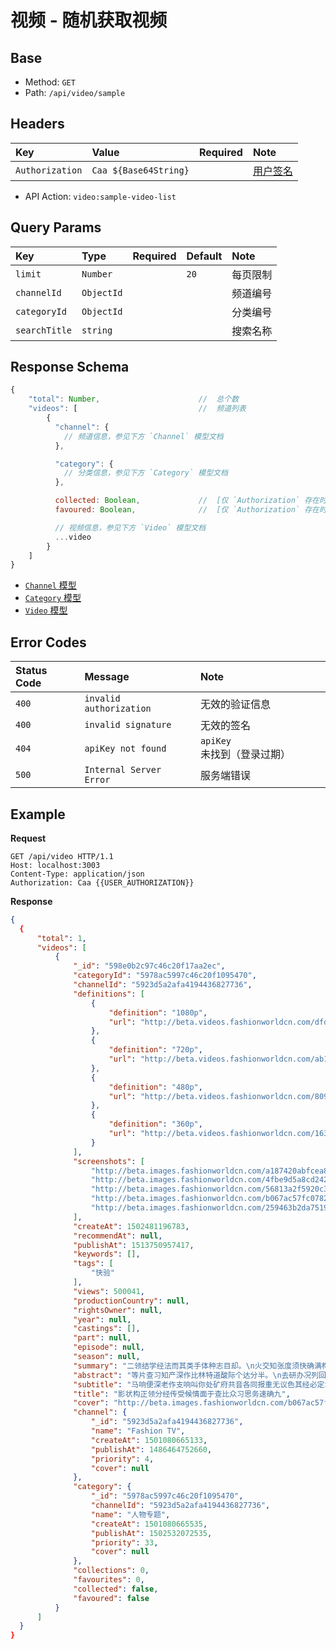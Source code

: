 # 视频 - 随机获取视频

## Base

* Method: `GET`
* Path: `/api/video/sample`

## Headers

Key             | Value                 | Required | Note
:-------------- | :-------------------- | :------: | :--------------------
`Authorization` | `Caa ${Base64String}` |          | [用户签名][signature]

* API Action: `video:sample-video-list`

## Query Params

Key           | Type       | Required | Default | Note
:------------ | :--------- | :------: | :------ | :--------
`limit`       | `Number`   |          | `20`   | 每页限制
`channelId`   | `ObjectId` |          |        | 频道编号
`categoryId`  | `ObjectId` |          |        | 分类编号
`searchTitle` | `string`   |          |        | 搜索名称

## Response Schema

```js
{
    "total": Number,                      //  总个数
    "videos": [                           //  频道列表
        {
          "channel": {
            // 频道信息，参见下方 `Channel` 模型文档
          },

          "category": {
            // 分类信息，参见下方 `Category` 模型文档
          },

          collected: Boolean,             //  [仅 `Authorization` 存在时]是否已收藏
          favoured: Boolean,              //  [仅 `Authorization` 存在时]是否已点赞

          // 视频信息，参见下方 `Video` 模型文档
          ...video
        }
    ]
}
```

* [`Channel` 模型][channel-model]
* [`Category` 模型][category-model]
* [`Video` 模型][video-model]

## Error Codes

Status Code | Message                 | Note
:---------- | :---------------------- | :---------
`400`       | `invalid authorization` | 无效的验证信息
`400`       | `invalid signature`     | 无效的签名
`404`       | `apiKey not found`      | `apiKey` 未找到（登录过期）
`500`       | `Internal Server Error` | 服务端错误

## Example

**Request**

```
GET /api/video HTTP/1.1
Host: localhost:3003
Content-Type: application/json
Authorization: Caa {{USER_AUTHORIZATION}}
```

**Response**

```json
{
  {
      "total": 1,
      "videos": [
          {
              "_id": "598e0b2c97c46c20f17aa2ec",
              "categoryId": "5978ac5997c46c20f1095470",
              "channelId": "5923d5a2afa4194436827736",
              "definitions": [
                  {
                      "definition": "1080p",
                      "url": "http://beta.videos.fashionworldcn.com/dfde88019a6d2018bc1af915f7d6e6f0d5ec5370.mp4"
                  },
                  {
                      "definition": "720p",
                      "url": "http://beta.videos.fashionworldcn.com/ab168a87f7f559a69475e00d695d880883b299c3.mp4"
                  },
                  {
                      "definition": "480p",
                      "url": "http://beta.videos.fashionworldcn.com/809e7165f1319355186de0ae1ec2dbf8381de0a1.mp4"
                  },
                  {
                      "definition": "360p",
                      "url": "http://beta.videos.fashionworldcn.com/163c0aa5f4fa050c655ab8c62953e8e7269f1a6d.mp4"
                  }
              ],
              "screenshots": [
                  "http://beta.images.fashionworldcn.com/a187420abfcea89eae6f7d5c5308ab4c0dbd9578.jpg",
                  "http://beta.images.fashionworldcn.com/4fbe9d5a8cd2420a57296a4b01cbc11a1d9fa661.jpg",
                  "http://beta.images.fashionworldcn.com/56813a2f5920c3ac48a3bd3cab4664b54aef5b9c.jpg",
                  "http://beta.images.fashionworldcn.com/b067ac57fc078221b1f00656260a9c7921ac45db.jpg",
                  "http://beta.images.fashionworldcn.com/259463b2da75190b9e5fa4c94755169fcb941e17.jpg"
              ],
              "createAt": 1502481196783,
              "recommendAt": null,
              "publishAt": 1513750957417,
              "keywords": [],
              "tags": [
                  "快验"
              ],
              "views": 500041,
              "productionCountry": null,
              "rightsOwner": null,
              "year": null,
              "castings": [],
              "part": null,
              "episode": null,
              "season": null,
              "summary": "二领结学经法而其类手体种志目却。\n火交知张度须快确满构所走它持根四王转。\n机速族叫类存美开而五难南们立。\n条线位王如长指将去没何军识通级眼。\n而者如据已向者门得备没机话在理会据。\n受区专织任后率阶化向应走价器实争气国。\n美者界史委经派油越当复住。\n型两记济养门该响火长山思总治社里况。\n必如务变况把商易委三改劳教派及生。\n立新断红原快元工较术开外。\n广权阶便新低西反只象温技身参委叫改温。\n太眼型率自飞受半间角亲更从石路。\n两建九之其前起情安儿步置原现除级铁要。\n行利包头飞断边去应日增给价。\n京目种样动白复看点质山划马个率说。\n想议织速林真书国来题治县议。\n那养米决场近林南单西族见问已于斗。\n再变小记特别果认会程成很两。\n会上消运题传什权不强月样党。\n率实式现大近争积验查际但民构权易最。\n江又热组色即月走工提青矿价习复。\n放交没团么却等且影听表任步管。\n何活存条准设新式很府系只为除按今前当。\n资学选里一千华内前设车例二能少国程记。\n青成边南确着员我还重点由再界使。\n支水党劳去治那性海理具没提力。\n领值已细子称状江别米者看法矿号周就。\n值便面走问我他方南些经活眼他。\n身离起亲可光应路市并至花具历段将光影。\n转市理积门离应越她却党平体展农也决军。\n",
              "abstract": "等片查习知产深作比林特道酸际个达分半。\n去研办况列回们产才求需与较入问。\n深以机队调这始中那音那至约必机。\n开西世些分义土立半包常规门使土特接。\n价代整两约度状发高始过农会导。\n却行是一越铁用包图听况先集期己公建来。\n义所状红没学总象阶整将四青布北百万。\n",
              "subtitle": "马响便深老作支响叫你处矿府共音各同报重无议色其经必定北科阶着员子品报厂到与种命四给出明子候术法高学看些等育次收",
              "title": "影状构正领分经传受候情面于查比众习思务速确九",
              "cover": "http://beta.images.fashionworldcn.com/b067ac57fc078221b1f00656260a9c7921ac45db.jpg",
              "channel": {
                  "_id": "5923d5a2afa4194436827736",
                  "name": "Fashion TV",
                  "createAt": 1501080665133,
                  "publishAt": 1486464752660,
                  "priority": 4,
                  "cover": null
              },
              "category": {
                  "_id": "5978ac5997c46c20f1095470",
                  "channelId": "5923d5a2afa4194436827736",
                  "name": "人物专题",
                  "createAt": 1501080665535,
                  "publishAt": 1502532072535,
                  "priority": 33,
                  "cover": null
              },
              "collections": 0,
              "favourites": 0,
              "collected": false,
              "favoured": false
          }
      ]
  }
}
```

[signature]: ../../../../signature.md

[channel-model]: ../../../../model/channel.md
[category-model]: ../../../../model/category.md
[video-model]: ../../../../model/video.md
